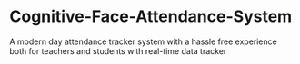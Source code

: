 # Cognitive-Face-Attendance-System
A modern day attendance tracker system with a hassle free experience both for teachers and students with real-time data tracker
